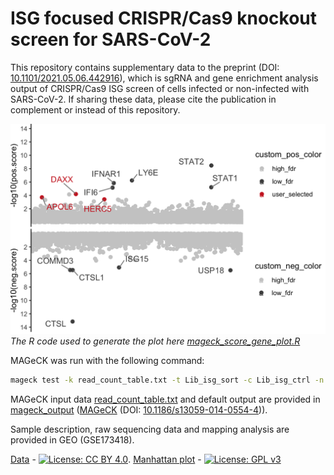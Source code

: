 # ISG focused CRISPR/Cas9 knockout screen for SARS-CoV-2

This repository contains supplementary data to the preprint (DOI: [10.1101/2021.05.06.442916](https://doi.org/10.1101/2021.05.06.442916)), which is sgRNA and gene enrichment analysis output of CRISPR/Cas9 ISG screen of cells infected or non-infected with SARS-CoV-2. If sharing these data, please cite the publication in complement or instead of this repository.

![MAGeCK scores plot for antivaral (positive) on proviral (negative) ISGs ](./manhattan_plot/mageck_score_plot.png)
*The R code used to generate the plot here [mageck_score_gene_plot.R](./manhattan_plot/mageck_score_gene_plot.R)*

MAGeCK was run with the following command:
```bash
mageck test -k read_count_table.txt -t Lib_isg_sort -c Lib_isg_ctrl -n MageckLibISG_CoVclust --pdf-report --keep-tmp --sort-criteria pos
```

MAGeCK input data [read_count_table.txt](./mageck/read_count_table.txt) and default output are provided in [mageck_output](./mageck) ([MAGeCK](https://sourceforge.net/projects/mageck/) (DOI: [10.1186/s13059-014-0554-4](https://doi.org/10.1186/s13059-014-0554-4))).

Sample description, raw sequencing data and mapping analysis are provided in GEO (GSE173418).

[Data](./mageck) - [![License: CC BY 4.0](https://licensebuttons.net/l/by/4.0/80x15.png)](https://creativecommons.org/licenses/by/4.0/).
[Manhattan plot](./manhattan_plot/mageck_score_gene_plot.R) - [![License: GPL v3](https://img.shields.io/badge/License-GPLv3-blue.svg)](https://www.gnu.org/licenses/gpl-3.0)
